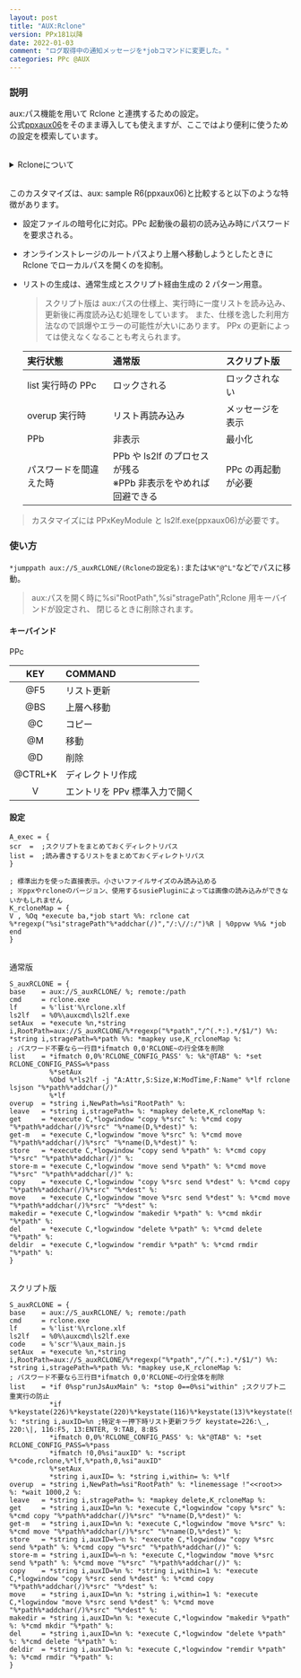 ```yaml
---
layout: post
title: "AUX:Rclone"
version: PPx181以降
date: 2022-01-03
comment: "ログ取得中の通知メッセージを*jobコマンドに変更した。"
categories: PPc @AUX
---
```


### 説明

aux:パス機能を用いて Rclone と連携するための設定。<BR>
公式[ppxaux06](http://toro.d.dooo.jp/slppx.html#ppxaux)をそのまま導入しても使えますが、ここではより便利に使うための設定を模索しています。

<BR>
<details><summary>Rcloneについて</summary><div>
  <ul>
    <li>Rcloneはオンラインストレージを操作するためのコマンドラインツールです。<BR>
    有名どころのサービスは概ね対応していて、onedriveもgdriveもdropboxもamazon_S3も
    専用のアプリケーションは必要とせず、マウントする必要も無く、同様の操作で扱えます。
    </li>
    <li>通常%userprofile%\.config\rcloneに作られる設定ファイルはトークンなどがそのまま書き出されますが、
    パスワードを設定して暗号化することもできます。
    </li>
  </ul>
</div></details>
<BR>

このカスタマイズは、aux: sample R6(ppxaux06)と比較すると以下のような特徴があります。

- 設定ファイルの暗号化に対応。PPc 起動後の最初の読み込み時にパスワードを要求される。
- オンラインストレージのルートパスより上層へ移動しようとしたときに
  Rclone でローカルパスを開くのを抑制。
- リストの生成は、通常生成とスクリプト経由生成の 2 パターン用意。<BR>

  > スクリプト版は aux:パスの仕様上、実行時に一度リストを読み込み、更新後に再度読み込む処理をしています。
  > また、仕様を逸した利用方法なので誤爆やエラーの可能性が大いにあります。
  > PPx の更新によっては使えなくなることも考えられます。

  | 実行状態               | 通常版                                                           | スクリプト版       |
  | :--------------------- | :--------------------------------------------------------------- | :----------------- |
  | list 実行時の PPc      | ロックされる                                                     | ロックされない     |
  | overup 実行時          | リスト再読み込み                                                 | メッセージを表示   |
  | PPb                    | 非表示                                                           | 最小化             |
  | パスワードを間違えた時 | PPb や ls2lf のプロセスが残る<BR>※PPb 非表示をやめれば回避できる | PPc の再起動が必要 |

> カスタマイズには PPxKeyModule と ls2lf\.exe(ppxaux06)が必要です。

### 使い方

`*jumppath aux://S_auxRCLONE/(Rcloneの設定名):`または`%K"@^L"`などでパスに移動。<BR>

> aux:パスを開く時に%si"RootPath",%si"stragePath",Rclone 用キーバインドが設定され、
> 閉じるときに削除されます。

#### キーバインド

PPc

|   KEY   | COMMAND                       |
| :-----: | :---------------------------- |
|   @F5   | リスト更新                    |
|   @BS   | 上層へ移動                    |
|   @C    | コピー                        |
|   @M    | 移動                          |
|   @D    | 削除                          |
| @CTRL+K | ディレクトリ作成              |
|    V    | エントリを PPv 標準入力で開く |

#### 設定

```clean
A_exec = {
scr  =  ;スクリプトをまとめておくディレクトリパス
list =  ;読み書きするリストをまとめておくディレクトリパス
}

; 標準出力を使った直接表示。小さいファイルサイズのみ読み込める
; ※ppxやrcloneのバージョン、使用するsusiePluginによっては画像の読み込みができないかもしれません
K_rcloneMap = {
V , %Oq *execute ba,*job start %%: rclone cat %*regexp("%si"stragePath"%*addchar(/)","/:\//:/")%R | %0ppvw %%& *job end
}
```

<BR>
通常版

```clean
S_auxRCLONE = {
base    = aux://S_auxRCLONE/ %; remote:/path
cmd     = rclone.exe
lf      = %'list'%\rclone.xlf
ls2lf   = %0%\auxcmd\ls2lf.exe
setAux  = *execute %n,*string i,RootPath=aux://S_auxRCLONE/%*regexp("%*path","/^(.*:).*/$1/") %%: *string i,stragePath=%*path %%: *mapkey use,K_rcloneMap %:
; パスワード不要なら一行目*ifmatch 0,0'RCLONE~の行全体を削除
list    = *ifmatch 0,0%'RCLONE_CONFIG_PASS' %: %k"@TAB" %: *set RCLONE_CONFIG_PASS=%*pass
          %*setAux
          %Obd %*ls2lf -j "A:Attr,S:Size,W:ModTime,F:Name" %*lf rclone lsjson "%*path%*addchar(/)"
          %*lf
overup  = *string i,NewPath=%si"RootPath" %:
leave   = *string i,stragePath= %: *mapkey delete,K_rcloneMap %:
get     = *execute C,*logwindow "copy %*src" %: %*cmd copy "%*path%*addchar(/)%*src" "%*name(D,%*dest)" %:
get-m   = *execute C,*logwindow "move %*src" %: %*cmd move "%*path%*addchar(/)%*src" "%*name(D,%*dest)" %:
store   = *execute C,*logwindow "copy send %*path" %: %*cmd copy "%*src" "%*path%*addchar(/)" %:
store-m = *execute C,*logwindow "move send %*path" %: %*cmd move "%*src" "%*path%*addchar(/)" %:
copy    = *execute C,*logwindow "copy %*src send %*dest" %: %*cmd copy "%*path%*addchar(/)%*src" "%*dest" %:
move    = *execute C,*logwindow "move %*src send %*dest" %: %*cmd move "%*path%*addchar(/)%*src" "%*dest" %:
makedir = *execute C,*logwindow "makedir %*path" %: %*cmd mkdir "%*path" %:
del     = *execute C,*logwindow "delete %*path" %: %*cmd delete "%*path" %:
deldir  = *execute C,*logwindow "remdir %*path" %: %*cmd rmdir "%*path" %:
}
```
<BR>
スクリプト版

```clean
S_auxRCLONE = {
base    = aux://S_auxRCLONE/ %; remote:/path
cmd     = rclone.exe
lf      = %'list'%\rclone.xlf
ls2lf   = %0%\auxcmd\ls2lf.exe
code    = %'scr'%\aux_main.js
setAux  = *execute %n,*string i,RootPath=aux://S_auxRCLONE/%*regexp("%*path","/^(.*:).*/$1/") %%: *string i,stragePath=%*path %%: *mapkey use,K_rcloneMap %:
; パスワード不要なら三行目*ifmatch 0,0'RCLONE~の行全体を削除
list    = *if 0%sp"runJsAuxMain" %: *stop 0==0%si"within" ;スクリプト二重実行の防止
          *if %*keystate(226)%*keystate(220)%*keystate(116)%*keystate(13)%*keystate(9)%*keystate(8) %: *string i,auxID=%n ;特定キー押下時リスト更新フラグ keystate=226:\_, 220:\|, 116:F5, 13:ENTER, 9:TAB, 8:BS
          *ifmatch 0,0%'RCLONE_CONFIG_PASS' %: %k"@TAB" %: *set RCLONE_CONFIG_PASS=%*pass
          *ifmatch !0,0%si"auxID" %: *script %*code,rclone,%*lf,%*path,0,%si"auxID"
          %*setAux
          *string i,auxID= %: *string i,within= %: %*lf
overup  = *string i,NewPath=%si"RootPath" %: *linemessage !"<<root>> %: *wait 1000,2 %:
leave   = *string i,stragePath= %: *mapkey delete,K_rcloneMap %:
get     = *string i,auxID=%n %: *execute C,*logwindow "copy %*src" %: %*cmd copy "%*path%*addchar(/)%*src" "%*name(D,%*dest)" %:
get-m   = *string i,auxID=%n %: *execute C,*logwindow "move %*src" %: %*cmd move "%*path%*addchar(/)%*src" "%*name(D,%*dest)" %:
store   = *string i,auxID=%~n %: *execute C,*logwindow "copy %*src send %*path" %: %*cmd copy "%*src" "%*path%*addchar(/)" %:
store-m = *string i,auxID=%~n %: *execute C,*logwindow "move %*src send %*path" %: %*cmd move "%*src" "%*path%*addchar(/)" %:
copy    = *string i,auxID=%n %: *string i,within=1 %: *execute C,*logwindow "copy %*src send %*dest" %: %*cmd copy "%*path%*addchar(/)%*src" "%*dest" %:
move    = *string i,auxID=%n %: *string i,within=1 %: *execute C,*logwindow "move %*src send %*dest" %: %*cmd move "%*path%*addchar(/)%*src" "%*dest" %:
makedir = *string i,auxID=%n %: *execute C,*logwindow "makedir %*path" %: %*cmd mkdir "%*path" %:
del     = *string i,auxID=%n %: *execute C,*logwindow "delete %*path" %: %*cmd delete "%*path" %:
deldir  = *string i,auxID=%n %: *execute C,*logwindow "remdir %*path" %: %*cmd rmdir "%*path" %:
}
```

<BR>
<script src="https://gist.github.com/tar80/9b66e4ec4e17a4551fb35a9d7b08c172.js"></script>
